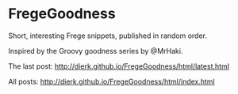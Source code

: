 # FregeGoodness
Short, interesting Frege snippets, published in random order. 

Inspired by the Groovy goodness series by @MrHaki.

The last post:
http://dierk.github.io/FregeGoodness/html/latest.html

All posts:
http://dierk.github.io/FregeGoodness/html/index.html 
